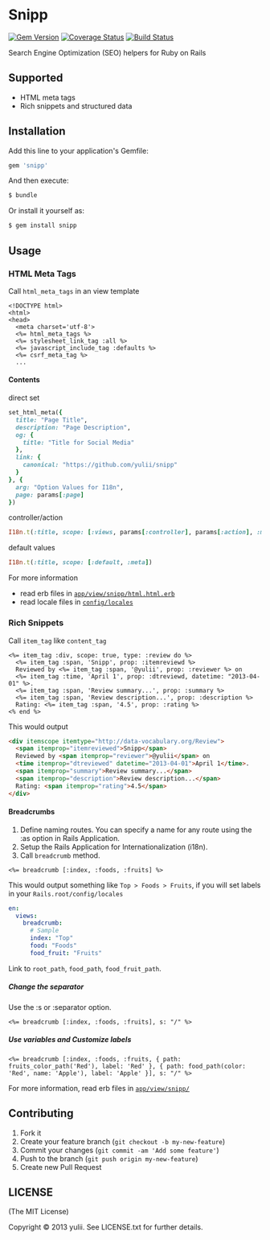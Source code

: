 # Snipp
[![Gem Version](https://badge.fury.io/rb/snipp.png)](http://badge.fury.io/rb/snipp)
[![Coverage Status](https://coveralls.io/repos/yulii/snipp/badge.png?branch=master)](https://coveralls.io/r/yulii/snipp)
[![Build Status](https://travis-ci.org/yulii/snipp.png)](https://travis-ci.org/yulii/snipp)

Search Engine Optimization (SEO) helpers for Ruby on Rails

## Supported
- HTML meta tags
- Rich snippets and structured data

## Installation

Add this line to your application's Gemfile:

```ruby
gem 'snipp'
```
And then execute:
```sh
$ bundle
```
Or install it yourself as:
```sh
$ gem install snipp
```
## Usage
### HTML Meta Tags
Call `html_meta_tags` in an view template
```html+ruby
<!DOCTYPE html>
<html>
<head>
  <meta charset='utf-8'>
  <%= html_meta_tags %>
  <%= stylesheet_link_tag :all %>
  <%= javascript_include_tag :defaults %>
  <%= csrf_meta_tag %>
  ...
```

#### Contents
direct set
```ruby
set_html_meta({
  title: "Page Title",
  description: "Page Description",
  og: {
    title: "Title for Social Media"
  },
  link: {
    canonical: "https://github.com/yulii/snipp"
  }
}, {
  arg: "Option Values for I18n",
  page: params[:page]
})
```

controller/action
```ruby
I18n.t(:title, scope: [:views, params[:controller], params[:action], :meta])
```

default values
```ruby
I18n.t(:title, scope: [:default, :meta])
```

For more information
- read erb files in [`app/view/snipp/html.html.erb`](https://github.com/yulii/snipp/tree/master/app/views/snipp)
- read locale files in [`config/locales`](https://github.com/yulii/snipp/tree/master/app/views/snipp)


### Rich Snippets
Call `item_tag` like `content_tag`

```html+ruby
<%= item_tag :div, scope: true, type: :review do %>
  <%= item_tag :span, 'Snipp', prop: :itemreviewd %>
  Reviewed by <%= item_tag :span, '@yulii', prop: :reviewer %> on
  <%= item_tag :time, 'April 1', prop: :dtreviewd, datetime: "2013-04-01" %>.
  <%= item_tag :span, 'Review summary...', prop: :summary %>
  <%= item_tag :span, 'Review description...', prop: :description %>
  Rating: <%= item_tag :span, '4.5', prop: :rating %>
<% end %>
```

This would output

```html
<div itemscope itemtype="http://data-vocabulary.org/Review">
  <span itemprop="itemreviewed">Snipp</span>
  Reviewed by <span itemprop="reviewer">@yulii</span> on
  <time itemprop="dtreviewed" datetime="2013-04-01">April 1</time>.
  <span itemprop="summary">Review summary...</span>
  <span itemprop="description">Review description...</span>
  Rating: <span itemprop="rating">4.5</span>
</div>
```

#### Breadcrumbs
1. Define naming routes. You can specify a name for any route using the :as option in Rails Application.
2. Setup the Rails Application for Internationalization (i18n).
3. Call `breadcrumb` method.

```html+ruby
<%= breadcrumb [:index, :foods, :fruits] %>
```
This would output something like `Top > Foods > Fruits`, if you will set labels in your `Rails.root/config/locales`
```yaml
en:
  views:
    breadcrumb:
      # Sample
      index: "Top"
      food: "Foods"
      food_fruit: "Fruits"
```
Link to `root_path`, `food_path`, `food_fruit_path`.


##### Change the separator
Use the :s or :separator option.

```html+ruby
<%= breadcrumb [:index, :foods, :fruits], s: "/" %>
```

##### Use variables and Customize labels

```html+ruby
<%= breadcrumb [:index, :foods, :fruits, { path: fruits_color_path('Red'), label: 'Red' }, { path: food_path(color: 'Red', name: 'Apple'), label: 'Apple' }], s: "/" %>
```

For more information, read erb files in [`app/view/snipp/`](https://github.com/yulii/snipp/tree/master/app/views/snipp)

## Contributing

1. Fork it
2. Create your feature branch (`git checkout -b my-new-feature`)
3. Commit your changes (`git commit -am 'Add some feature'`)
4. Push to the branch (`git push origin my-new-feature`)
5. Create new Pull Request

## LICENSE
(The MIT License)

Copyright © 2013 yulii. See LICENSE.txt for further details.
